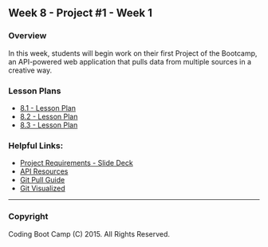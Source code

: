 ## Week 8 - Project #1 - Week 1

### Overview
In this week, students will begin work on their first Project of the Bootcamp, an API-powered web application that pulls data from multiple sources in a creative way. 

### Lesson Plans
* [8.1 - Lesson Plan](1-Class-Content/8.1/8.1-Lessonplan.md)
* [8.2 - Lesson Plan](1-Class-Content/8.2/8.2-Lessonplan.md)
* [8.3 - Lesson Plan](1-Class-Content/8.3/8.3-Lessonplan.md)

### Helpful Links:
* [Project Requirements - Slide Deck](1-Class-Content/8.1/Slide-Shows)
* [API Resources](1-Class-Content/8.1/Supplemental/API_Resources.docx)
* [Git Pull Guide](1-Class-Content/8.2/Supplemental/GitPullGuide.docx)
* [Git Visualized](1-Class-Content/8.2/Supplemental/GitVisualized)

-------

### Copyright 
Coding Boot Camp (C) 2015. All Rights Reserved.
